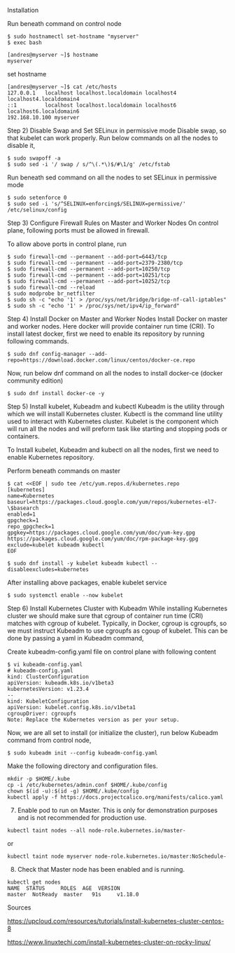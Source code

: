 Installation


Run beneath command on control node

```
$ sudo hostnamectl set-hostname "myserver"
$ exec bash
```

```
[andres@myserver ~]$ hostname
myserver
```

set hostname 

```
[andres@myserver ~]$ cat /etc/hosts
127.0.0.1   localhost localhost.localdomain localhost4 localhost4.localdomain4
::1         localhost localhost.localdomain localhost6 localhost6.localdomain6
192.168.10.100 myserver
```

Step 2) Disable Swap and Set SELinux in permissive mode
Disable swap, so that kubelet can work properly. Run below commands on all the nodes to disable it,

```
$ sudo swapoff -a
$ sudo sed -i '/ swap / s/^\(.*\)$/#\1/g' /etc/fstab
```

Run beneath sed command on all the nodes to set SELinux in permissive mode

```
$ sudo setenforce 0
$ sudo sed -i 's/^SELINUX=enforcing$/SELINUX=permissive/' /etc/selinux/config
```

Step 3) Configure Firewall Rules on Master and Worker Nodes
On control plane, following ports must be allowed in firewall.

To allow above ports in control plane, run

```
$ sudo firewall-cmd --permanent --add-port=6443/tcp
$ sudo firewall-cmd --permanent --add-port=2379-2380/tcp
$ sudo firewall-cmd --permanent --add-port=10250/tcp
$ sudo firewall-cmd --permanent --add-port=10251/tcp
$ sudo firewall-cmd --permanent --add-port=10252/tcp
$ sudo firewall-cmd --reload
$ sudo modprobe br_netfilter
$ sudo sh -c "echo '1' > /proc/sys/net/bridge/bridge-nf-call-iptables"
$ sudo sh -c "echo '1' > /proc/sys/net/ipv4/ip_forward"
```

Step 4) Install Docker on Master and Worker Nodes
Install Docker on master and worker nodes. Here docker will provide container run time (CRI). To install latest docker, first we need to enable its repository by running following commands.

```
$ sudo dnf config-manager --add-repo=https://download.docker.com/linux/centos/docker-ce.repo
```

Now, run below dnf command on all the nodes to install docker-ce (docker community edition)

```
$ sudo dnf install docker-ce -y
```

Step 5) Install kubelet, Kubeadm and kubectl
Kubeadm is the utility through which we will install Kubernetes cluster. Kubectl is the command line utility used to interact with Kubernetes cluster. Kubelet is the component which will run all the nodes and will preform task like starting and stopping pods or containers.

To Install kubelet, Kubeadm and kubectl on all the nodes, first we need to enable Kubernetes repository.

Perform beneath commands on master 

```
$ cat <<EOF | sudo tee /etc/yum.repos.d/kubernetes.repo
[kubernetes]
name=Kubernetes
baseurl=https://packages.cloud.google.com/yum/repos/kubernetes-el7-\$basearch
enabled=1
gpgcheck=1
repo_gpgcheck=1
gpgkey=https://packages.cloud.google.com/yum/doc/yum-key.gpg https://packages.cloud.google.com/yum/doc/rpm-package-key.gpg
exclude=kubelet kubeadm kubectl
EOF

$ sudo dnf install -y kubelet kubeadm kubectl --disableexcludes=kubernetes
```

After installing above packages, enable kubelet service

```
$ sudo systemctl enable --now kubelet
```

Step 6) Install Kubernetes Cluster with Kubeadm
While installing Kubernetes cluster we should make sure that cgroup of container run time (CRI) matches with cgroup of kubelet. Typically, in Docker, cgroup is cgroupfs, so we must instruct Kubeadm to use cgroupfs as cgoup of kubelet. This can be done by passing a yaml in Kubeadm command,

Create kubeadm-config.yaml file on control plane with following content

```
$ vi kubeadm-config.yaml
# kubeadm-config.yaml
kind: ClusterConfiguration
apiVersion: kubeadm.k8s.io/v1beta3
kubernetesVersion: v1.23.4
--
kind: KubeletConfiguration
apiVersion: kubelet.config.k8s.io/v1beta1
cgroupDriver: cgroupfs
Note: Replace the Kubernetes version as per your setup.
```

Now, we are all set to install (or initialize the cluster), run below Kubeadm command from control node,

```
$ sudo kubeadm init --config kubeadm-config.yaml
```


Make the following directory and configuration files.

```
mkdir -p $HOME/.kube
cp -i /etc/kubernetes/admin.conf $HOME/.kube/config
chown $(id -u):$(id -g) $HOME/.kube/config
kubectl apply -f https://docs.projectcalico.org/manifests/calico.yaml
```

7. Enable pod to run on Master. This is only for demonstration purposes and is not recommended for production use.

```
kubectl taint nodes --all node-role.kubernetes.io/master-
```
or 
```
kubectl taint node myserver node-role.kubernetes.io/master:NoSchedule-
```

8. Check that Master node has been enabled and is running.

```
kubectl get nodes
NAME  STATUS     ROLES  AGE  VERSION
master  NotReady  master   91s     v1.18.0
```














Sources

https://upcloud.com/resources/tutorials/install-kubernetes-cluster-centos-8

https://www.linuxtechi.com/install-kubernetes-cluster-on-rocky-linux/